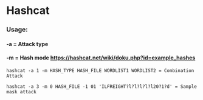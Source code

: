 # Hashcat

### Usage:

#### -a = Attack type

#### -m = Hash mode https://hashcat.net/wiki/doku.php?id=example_hashes

    hashcat -a 1 -m HASH_TYPE HASH_FILE WORDLIST1 WORDLIST2 = Combination Attack

    hashcat -a 3 -m 0 HASH_FILE -1 01 'ILFREIGHT?l?l?l?l?l20?1?d' = Sample mask attack

